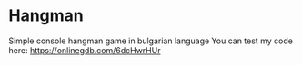# Hangman
Simple console hangman game in bulgarian language
You can test my code here: https://onlinegdb.com/6dcHwrHUr
